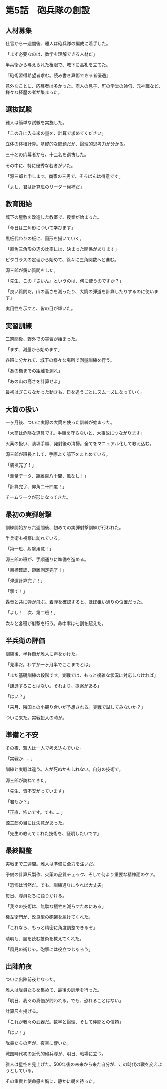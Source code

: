 # 第5話　砲兵隊の創設

## 人材募集

仕官から一週間後、雅人は砲兵隊の編成に着手した。

「まず必要なのは、数学を理解できる人材だ」

半兵衛から与えられた権限で、城下に高札を立てた。

『砲術習得希望者求む。読み書き算術できる者優遇』

意外なことに、応募者は多かった。商人の息子、町の学堂の師匂、元神職など、様々な経歴の者が集まった。

## 選抜試験

雅人は簡単な試験を実施した。

「この升に入る米の量を、計算で求めてください」

立体の体積計算。基礎的な問題だが、論理的思考力が分かる。

三十名の応募者から、十二名を選抜した。

その中に、特に優秀な若者がいた。

「源三郎と申します。商家の三男で、そろばんは得意です」

「よし、君は計算班のリーダー候補だ」

## 教育開始

城下の屋敷を改造した教室で、授業が始まった。

「今日は三角形について学びます」

黒板代わりの板に、図形を描いていく。

「直角三角形の辺の比率には、決まった関係があります」

ピタゴラスの定理から始めて、徐々に三角関数へと進む。

源三郎が鋭い質問をした。

「先生、この『さいん』というのは、何に使うのですか？」

「良い質問だ。山の高さを測ったり、大筒の弾道を計算したりするのに使います」

実用性を示すと、皆の目が輝いた。

## 実習訓練

二週間後、野外での実習が始まった。

「まず、測量から始めます」

各班に分かれて、城下の様々な場所で測量訓練を行う。

「あの櫓までの距離を測れ」

「あの山の高さを計算せよ」

最初はぎこちなかった動きも、日を追うごとにスムーズになっていく。

## 大筒の扱い

一ヶ月後、ついに実際の大筒を使った訓練が始まった。

「大筒は危険な道具です。手順を守らないと、大事故につながります」

火薬の扱い、装填手順、発射後の清掃。全てをマニュアル化して教え込む。

源三郎が班長として、手際よく部下をまとめている。

「装填完了！」

「測量データ、距離百八十間、風なし！」

「計算完了、仰角二十四度！」

チームワークが形になってきた。

## 最初の実弾射撃

訓練開始から六週間後、初めての実弾射撃訓練が行われた。

半兵衛も視察に訪れている。

「第一班、射撃用意！」

源三郎の班が、手順通りに準備を進める。

「目標確認、距離測定完了！」

「弾道計算完了！」

「撃て！」

轟音と共に弾が飛ぶ。着弾を確認すると、ほぼ狙い通りの位置だった。

「よし！　次、第二班！」

次々と各班が射撃を行う。命中率は七割を超えた。

## 半兵衛の評価

訓練後、半兵衛が雅人に声をかけた。

「見事だ。わずか一ヶ月半でここまでとは」

「まだ基礎訓練の段階です。実戦では、もっと複雑な状況に対応しなければ」

「謙遜することはない。それより、提案がある」

「はい？」

「来月、隣国との小競り合いが予想される。実戦で試してみないか？」

ついに来た。実戦投入の時が。

## 準備と不安

その夜、雅人は一人で考え込んでいた。

「実戦か......」

訓練と実戦は違う。人が死ぬかもしれない。自分の技術で。

源三郎が訪ねてきた。

「先生、皆不安がっています」

「君もか？」

「正直、怖いです。でも......」

源三郎の目には決意があった。

「先生の教えてくれた技術を、証明したいです」

## 最終調整

実戦まで二週間。雅人は準備に全力を注いだ。

予備の計算尺製作、火薬の品質チェック、そして何より重要な精神面のケア。

「恐怖は当然だ。でも、訓練通りにやれば大丈夫」

毎日、隊員たちに語りかける。

「我々の技術は、無駄な犠牲を減らすためにある」

権左衛門が、改良型の砲架を届けてくれた。

「これなら、もっと精密に角度調整できるぞ」

晴明も、風を読む技術を教えてくれた。

「風見の術じゃ。砲撃には役立つじゃろう」

## 出陣前夜

ついに出陣前夜となった。

雅人は隊員たちを集めて、最後の訓示を行った。

「明日、我々の真価が問われる。でも、恐れることはない」

計算尺を掲げる。

「これが我々の武器だ。数学と論理、そして仲間との信頼」

「はい！」

隊員たちの声が、夜空に響いた。

戦国時代初の近代的砲兵隊が、明日、戦場に立つ。

雅人は星空を見上げた。500年後の未来から来た自分が、この時代の戦を変えようとしている。

その重責と使命感を胸に、静かに朝を待った。
